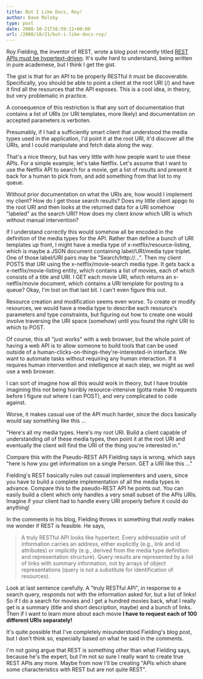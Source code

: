 ```yaml
---
title: But I Like Docs, Roy!
author: Dave Rolsky
type: post
date: 2008-10-21T16:59:11+00:00
url: /2008/10/21/but-i-like-docs-roy/
---
```

Roy Fielding, the inventor of REST, wrote a blog post recently titled [REST APIs must be hypertext-driven][1]. It's quite hard to understand, being written in pure academese, but I think I get the gist.

The gist is that for an API to be properly RESTful it must be discoverable. Specifically, you should be able to point a client at the root URI (/) and have it find all the resources that the API exposes. This is a cool idea, in theory, but very problematic in practice.

A consequence of this restriction is that any sort of documentation that contains a list of URIs (or URI templates, more likely) and documentation on accepted parameters is verboten.

Presumably, if I had a sufficiently smart client that understood the media types used in the application, I'd point it at the root URI, it'd discover all the URIs, and I could manipulate and fetch data along the way.

That's a nice theory, but has very little with how people want to use these APIs. For a simple example, let's take Netflix. Let's assume that I want to use the Netflix API to search for a movie, get a list of results and present it back for a human to pick from, and add something from that list to my queue.

Without prior documentation on what the URIs are, how would I implement my client? How do I get those search results? Does my little client appgo to the root URI and then looks at the returned data for a URI somehow "labeled" as the search URI? How does my client _know_ which URI is which without manual intervention?

If I understand correctly this would somehow all be encoded in the definition of the media types for the API. Rather than define a bunch of URI templates up front, I might have a media type of x-netflix/resource-listing, which is maybe a JSON document containing label/URI/media type triplet. One of those label/URI pairs may be "Search/http://...". Then my client POSTS that URI using the x-netflix/movie-search media type. It gets back a x-netflix/movie-listing entity, which contains a list of movies, each of which consists of a title and URI. I GET each movie URI, which returns an x-netflix/movie document, which contains a URI template for posting to a queue? Okay, I'm lost on that last bit. I can't even figure this out.

Resource creation and modification seems even worse. To create or modify resources, we would have a media type to describe each resource's parameters and type constraints, but figuring out how to create one would involve traversing the URI space (somehow) until you found the right URI to which to POST.

Of course, this all "just works" with a web browser, but the whole point of having a web API is to allow someone to build tools that can be used outside of a human-clicks-on-things-they're-interested-in interface. We want to automate tasks without requiring any human interaction. If it requires human intervention and intelligence at each step, we might as well use a web browser.

I can sort of imagine how all this would work in theory, but I have trouble imagining this not being horribly resource-intensive (gotta make 10 requests before I figure out where I can POST), and very complicated to code against.

Worse, it makes casual use of the API much harder, since the docs basically would say something like this ...

"Here's all my media types. Here's my root URI. Build a client capable of understanding _all_ of these media types, then point it at the root URI and eventually the client will find the URI of the thing you're interested in."

Compare this with the Pseudo-REST API Fielding says is wrong, which says "here is how you get information on a single Person. GET a URI like this ..."

Fielding's REST basically rules out casual implementers and users, since you have to build a complete implementation of all the media types in advance. Compare this to the pseudo-REST API he points out. You can easily build a client which only handles a very small subset of the APIs URIs. Imagine if your client had to handle every URI properly before it could do anything!

In the comments in his blog, Fielding throws in something that _really_ makes me wonder if REST is feasible. He says,

> A truly RESTful API looks like hypertext. Every addressable unit of information carries an address, either explicitly (e.g., link and id attributes) or implicitly (e.g., derived from the media type definition and representation structure). Query results are represented by a list of links with summary information, not by arrays of object representations (query is not a substitute for identification of resources).

Look at last sentence carefully. A "truly RESTful API", in response to a search query, responds not with the information asked for, but a list of links! So if I do a search for movies and I get a hundred movies back, what I really get is a summary (title and short description, maybe) and a bunch of links. Then if I want to learn more about each movie **I have to request each of 100 different URIs separately!**

It's quite possible that I've completely misunderstood Fielding's blog post, but I don't think so, especially based on what he said in the comments.

I'm not going argue that REST is something other than what Fielding says, because he's the expert, but I'm not so sure I really want to create true REST APIs any more. Maybe from now I'll be creating "APIs which share some characteristics with REST but are not quite REST".

 [1]: http://roy.gbiv.com/untangled/2008/rest-apis-must-be-hypertext-driven